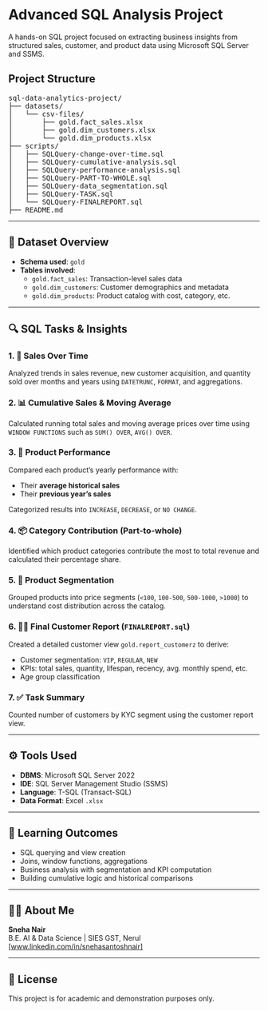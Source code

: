 # Advanced SQL Analysis Project

A hands-on SQL project focused on extracting business insights from structured sales, customer, and product data using Microsoft SQL Server and SSMS.

## Project Structure
<pre>
sql-data-analytics-project/
├── datasets/
│   └── csv-files/
│       ├── gold.fact_sales.xlsx
│       ├── gold.dim_customers.xlsx
│       └── gold.dim_products.xlsx
├── scripts/
│   ├── SQLQuery-change-over-time.sql
│   ├── SQLQuery-cumulative-analysis.sql
│   ├── SQLQuery-performance-analysis.sql
│   ├── SQLQuery-PART-TO-WHOLE.sql
│   ├── SQLQuery-data_segmentation.sql
│   ├── SQLQuery-TASK.sql
│   └── SQLQuery-FINALREPORT.sql
├── README.md
</pre>
</details>

------------------------------------------------------------------------

## 🧾 Dataset Overview

- **Schema used**: `gold`
- **Tables involved**:
  - `gold.fact_sales`: Transaction-level sales data
  - `gold.dim_customers`: Customer demographics and metadata
  - `gold.dim_products`: Product catalog with cost, category, etc.

-------------------------------------------------------------------------

## 🔍 SQL Tasks & Insights

### 1. 📆 Sales Over Time
Analyzed trends in sales revenue, new customer acquisition, and quantity sold over months and years using `DATETRUNC`, `FORMAT`, and aggregations.

### 2. 📊 Cumulative Sales & Moving Average
Calculated running total sales and moving average prices over time using `WINDOW FUNCTIONS` such as `SUM() OVER`, `AVG() OVER`.

### 3. 🚀 Product Performance
Compared each product’s yearly performance with:
- Their **average historical sales**
- Their **previous year’s sales**

Categorized results into `INCREASE`, `DECREASE`, or `NO CHANGE`.

### 4. 📦 Category Contribution (Part-to-whole)
Identified which product categories contribute the most to total revenue and calculated their percentage share.

### 5. 💸 Product Segmentation
Grouped products into price segments (`<100`, `100-500`, `500-1000`, `>1000`) to understand cost distribution across the catalog.

### 6. 🧍‍♀️ Final Customer Report (`FINALREPORT.sql`)
Created a detailed customer view `gold.report_customerz` to derive:
- Customer segmentation: `VIP`, `REGULAR`, `NEW`
- KPIs: total sales, quantity, lifespan, recency, avg. monthly spend, etc.
- Age group classification

### 7. ✅ Task Summary
Counted number of customers by KYC segment using the customer report view.

-----------------------------------------------------------------------------

## ⚙️ Tools Used

- **DBMS**: Microsoft SQL Server 2022  
- **IDE**: SQL Server Management Studio (SSMS)  
- **Language**: T-SQL (Transact-SQL)  
- **Data Format**: Excel `.xlsx`  

----------------------------------------------------------------------------

## 🧠 Learning Outcomes

- SQL querying and view creation
- Joins, window functions, aggregations
- Business analysis with segmentation and KPI computation
- Building cumulative logic and historical comparisons

----------------------------------------------------------------------------

## 🙋‍♀️ About Me

**Sneha Nair**  
B.E. AI & Data Science | SIES GST, Nerul  
[www.linkedin.com/in/snehasantoshnair]

----------------------------------------------------------------------------

## 🚫 License

This project is for academic and demonstration purposes only.


